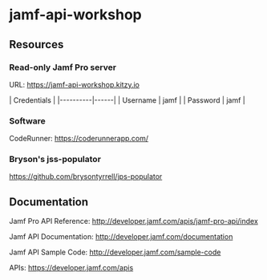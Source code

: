 # jamf-api-workshop

## Resources

### Read-only Jamf Pro server

URL: https://jamf-api-workshop.kitzy.io

|   Credentials   |
|----------|------|
| Username | jamf |
| Password | jamf |

### Software

CodeRunner: https://coderunnerapp.com/

### Bryson's jss-populator

https://github.com/brysontyrrell/jps-populator

## Documentation

Jamf Pro API Reference: http://developer.jamf.com/apis/jamf-pro-api/index

Jamf API Documentation: http://developer.jamf.com/documentation

Jamf API Sample Code: http://developer.jamf.com/sample-code

APIs: https://developer.jamf.com/apis
